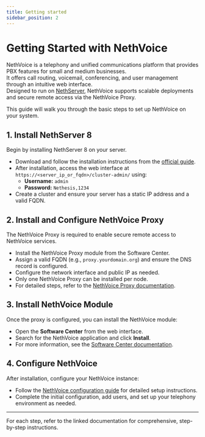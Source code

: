 ```yaml
---
title: Getting started
sidebar_position: 2
---
```



# Getting Started with NethVoice

NethVoice is a telephony and unified communications platform that provides PBX features for small and medium businesses.  
It offers call routing, voicemail, conferencing, and user management through an intuitive web interface.  
Designed to run on [NethServer](https://www.nethserver.org/), NethVoice supports scalable deployments and secure remote access via the NethVoice Proxy.

This guide will walk you through the basic steps to set up NethVoice on your system.

## 1. Install NethServer 8

Begin by installing NethServer 8 on your server.  
- Download and follow the installation instructions from the [official guide](https://raw.githubusercontent.com/NethServer/ns8-docs/refs/heads/main/install.rst).
- After installation, access the web interface at `https://<server_ip_or_fqdn>/cluster-admin/` using:
  - **Username:** `admin`
  - **Password:** `Nethesis,1234`
- Create a cluster and ensure your server has a static IP address and a valid FQDN.

## 2. Install and Configure NethVoice Proxy

The NethVoice Proxy is required to enable secure remote access to NethVoice services.
- Install the NethVoice Proxy module from the Software Center.
- Assign a valid FQDN (e.g., `proxy.yourdomain.org`) and ensure the DNS record is configured.
- Configure the network interface and public IP as needed.
- Only one NethVoice Proxy can be installed per node.
- For detailed steps, refer to the [NethVoice Proxy documentation](https://raw.githubusercontent.com/NethServer/ns8-docs/refs/heads/main/nethvoice_proxy.rst).

## 3. Install NethVoice Module

Once the proxy is configured, you can install the NethVoice module:
- Open the **Software Center** from the web interface.
- Search for the NethVoice application and click **Install**.
- For more information, see the [Software Center documentation](https://raw.githubusercontent.com/NethServer/ns8-docs/refs/heads/main/software_center.rst).

## 4. Configure NethVoice

After installation, configure your NethVoice instance:
- Follow the [NethVoice configuration guide](https://github.com/NethServer/ns8-docs/blob/main/nethvoice.rst) for detailed setup instructions.
- Complete the initial configuration, add users, and set up your telephony environment as needed.

---

For each step, refer to the linked documentation for comprehensive, step-by-step instructions.